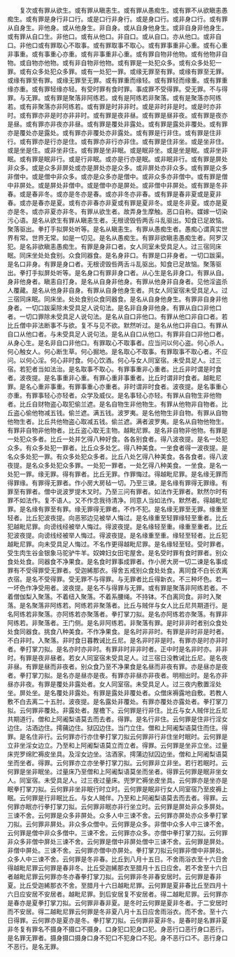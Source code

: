 <!-- { "loadSidebar": true } -->
　　复次或有罪从欲生。或有罪从瞋恚生。或有罪从愚痴生。或有罪不从欲瞋恚愚痴生。或有罪是身行非口行。或是口行非身行。或是身口行。或非身口行。或有罪从自身生。非他身。或从他身生。非自身。或从自身他身生。或非自身非他身生。或有罪从自口生。非他口。或有从他口。非自口。或从自口。亦从他口。或非自口。非他口或有罪取心不取事。或有罪取事不取心。或有罪事重非心重。或有心重非事重。或有事重心亦重。或有非事重非心重。或有罪自物非他物。或有他物非自物。或自物亦他物。或有非自物非他物。或有罪是一处犯众多。或有众多处犯一罪。或有众多处犯众多罪。或有一处犯一罪。或缘无罪至有罪。或缘有罪至无罪。或缘有罪至有罪。或缘无罪至无罪。或有罪重而缘轻。或有罪轻而缘重。或有罪重缘亦重。或有罪轻缘亦轻。有受时罪有食时罪。事成罪不受得罪。受无罪。不与得罪。与无罪。或有罪是聚落非阿练若。或有是阿练若非聚落。或有是聚落亦阿练若。或有非聚落亦非阿练若。或有罪是时非非时。或是非时非是时。或是时亦非时。或有罪亦非是时亦非非时。或有罪是夜非昼。或有罪是昼非夜。或有罪是夜亦是昼。或有罪亦非夜亦非昼。或有罪是覆处非露处。或有罪是露处非覆处。或有罪亦是覆处亦是露处。或有罪亦非覆处亦非露处。或有罪是行非住。或有罪是住非行。或有罪亦是行亦是住。或有罪亦非行亦非住。或有罪是住非坐。或是坐非住。或是坐是住。或非坐非住。或有罪是坐非眠。或是眠非坐。或是坐是眠。或非坐非眠。或有罪是眠非行。或是行非眠。或亦是行亦是眠。或非眠非行。或有罪是屏处非众多。或是众多非屏处或亦是屏处亦是众多。或非屏处亦非众多。或有罪是众多非僧中。或是僧中非众多。或亦是众多亦是僧中。或非众多亦非僧中。或有罪是僧中非屏处。或是屏处非僧中。或是僧中亦是屏处。或非僧中非屏处。或有罪是冬非春。或是春非冬。或亦是冬亦是春。或亦非冬亦非春。或有罪是春非夏或是夏非春。或亦是春亦是夏。或有亦非春亦非夏或有罪是夏非冬。或是冬非夏。或亦是夏亦是冬。或亦非夏亦非冬。有罪从欲生者。故弄身生摩触。恶口自称。媒嫁一切染污心语。是名从欲生有罪从瞋恚生者。无根谤毁呰两舌斗乱驱出。知食已足故恼。聚落驱出。拳打手拟屏处听等。是名从瞋恚生。有罪从愚痴生者。愚痴心谓真实世界有常。世界无常。如是一切见。是名从愚痴生。有罪非欲瞋恚愚痴生者。阿罗汉犯。是名非欲瞋恚愚痴生。有罪是身非口者。女人同室未受具足人。过三宿同床眠。同床坐处处食别。众食同器食。是名身非口。有罪是口非身者。一切口跋渠。是名口非身。有罪是身口者。无根谤毁呰两舌斗乱驱出。知食已足故恼。聚落驱出。拳打手拟屏处听等。是名身口有罪非身口者。从心生是名非身口。有罪从自。身非他身者。瞋恚自打身。是名从自身非他身。有罪从他身非自身者。见他淫盗杀人覆藏。是名从他身非自身。有罪从自身他身生者。共女人同室宿未受具足人。过三宿同床眠。同床坐。处处食别众食同器食。是名从自身他身生。有罪非自身非他身者。一切口跋渠除未受具足人说句法。是名非自身非他身。有罪从自口非他口者。一切口罪除未受具足人说句法。是名从自口非他口。有罪从他口非自口者。若比丘僧中非法断事不与欲。复不与见不欲。默然听过。是名从他口非自口。有罪从自口从他口者。与未受具足人说句法。是名从自口从他口。有罪非自口非他口者。从身心生。是名非自口非他口。有罪取心不取事者。应当问以何心盗。何心杀人。何心触女人。何心断生草。何心掘地。是名取心不取事。有罪取事不取心者。不应问。以何心淫。何心非时食。何心饮酒。何心与女人同室宿。未受具足人。过三宿。若犯者当如法治。是名取事不取心。有罪事重非心重者。比丘非时谓是时食者。波夜提。是名事重非心重。有罪心重非事重者。比丘时谓非时食者。越毗尼罪。是名心重非事重。有罪事重心亦重者。非时谓非时食者。波夜提。是名事重心亦重。有罪事轻心亦轻者。众学及威仪。是名事轻心亦轻。有罪从自物生非他物者。比丘自财物盗心取犯偷兰遮。是名自物生非他物生。有罪从他物非自物者。比丘盗心偷他物减五钱。偷兰遮。满五钱。波罗夷。是名他物生非自物。有罪从自物他物生者。比丘共他物盗心取减五钱。偷兰遮。满者波罗夷。是名从自物他物生。有罪非自物非他物者。比丘盗心取无主物。越毗尼罪。是名非自物非他物。有罪是一处犯众多者。比丘一处并乞得八种好食。各各别食者。得八波夜提。是名一处犯众多。有众多处犯一罪者。比丘众多处乞。得八种美食。一坐食者得一波夜提。是名众多处犯一罪。有众多处犯众多者。比丘八处乞得八种美食。各各食者。得八波夜提。是名众多处犯众多罪。一处犯一罪者。一处乞得八种美食。一坐食。是名一处犯一罪。缘无罪。得有罪者。比丘无罪。作罪悔过。得越毗尼罪。是名缘无罪而得罪缘。有罪得无罪者。作小房大房毡一切。乃至三谏。是名缘有罪得无罪缘。有罪至有罪者。僧中说波罗提木叉时。乃至三问有罪者。如法作无罪者。默然尔时有罪不如法作。复不语人。又不作念我待清净。同意人当如法作。默然者。得越毗尼罪。是名缘有罪至有罪。缘无罪得无罪者。不作不犯。是名缘无罪至无罪。缘重至轻者。比丘犯波夜提。向恶邪边见被举人悔过。是名缘重至轻罪缘轻至重者。比丘犯越毗尼罪。向谤线经被举人悔过。得波夜提。是名缘轻至重。缘重至重者。比丘犯波夜提。向谤线经被举人悔过。得波夜提。是名缘重至重。缘轻至轻者。比丘犯越毗尼罪。向未受具足人悔过。不名作更得越毗尼罪。是名缘轻至轻。受时罪者。受生肉生谷金银象马驼驴牛羊。奴婢妇女田宅屋舍。是名受时罪有食时罪者。别众食处处食。同器食不净果食。是名食时罪事成罪者。作小房大房一切二谏是名事成罪有不受得罪受无罪者。受迦絺那衣。得舍五戒别众食处处食。离同食不白长衣离衣宿。是名不受得罪。受无罪不与得罪。与无罪者比丘得新衣。不三种坏色。若一一坏色作净受用者。波夜提。是名不与得罪与无罪。或有罪是聚落非阿练若者。不着僧伽梨入聚落。不着纽入聚落。不着系腰绳。不持钵。不白离同食。非时入聚落。是名聚落非阿练若。阿练若非聚落者。比丘与贼伴与女人比丘尼共期道行。是名阿练若非聚落。亦阿练若亦聚落者。拳打掌刀拟。是名亦阿练若亦聚落。有罪非阿练若。非聚落者。王门侧。是名非阿练若。非聚落有罪。是时非非时者别众食处处食同器食。挑食八种美食。不作净果食。是名时非非时。有罪是非时非是时者。不白非时。入聚落。非时食日暮教诫比丘尼。是名非时非是时。有罪亦是时亦非时者。拳打掌刀拟。是名亦时亦非时。有罪非时非非时者。正中时是名非时亦。非非时。有罪是夜非昼者。若女人同室宿未受具足人。过三宿日没教诫比丘尼。是名夜非昼。有罪是昼而非夜者。别众食乃至不净果食是名昼而非夜有罪。亦是昼亦是夜者。拳打掌刀拟。是名亦是昼亦是夜。有罪亦非昼亦非夜者。明相出时。是名亦非昼亦非夜。有罪是覆处非露处者。女人同室宿。未受具足人。过三夜内敷置淫处坐。屏处坐。是名覆处非露处。有罪是露处非覆处者。众僧床褥露地自敷。若教人敷不白去离二十五肘。波夜提。是名露处非覆处。有罪亦覆处亦露处者。拳打掌刀拟。云何罪非覆处。非露处者。屋檐下。云何罪是行非住。比丘与女人贼伴比丘尼共期道行。僧和上阿阇梨语莫去而去者。得罪。是名行非住。云何罪是住非行淫女边住。沽酒边住。摴蒱边住。狱囚边住。当门立住。僧和上阿阇梨语莫住而住。得罪。是名住非行。云何罪亦行亦住拳打掌刀拟云何罪非行非住坐时眠时。云何罪是立非坐淫女边立。乃至和上阿阇梨语莫立而立者。得罪。云何罪是坐非立坐。过量床兜罗绵贮褥皮坐具。及淫女边坐。沽酒家。摴蒲边狱囚边坐。僧和上阿阇梨语莫坐而坐者。得罪。云何罪亦立亦坐拳打掌刀拟。云何罪非立非坐。若行若眠时。云何罪是坐非眠坐。过量床乃至僧和上阿阇梨语莫坐而坐者。得罪云何罪是眠非坐女人。同室宿。未受具足人。过三夜过量床。兜罗贮褥坐皮坐具。云何罪亦是坐亦是眠拳打掌刀拟。云何罪非坐非眠行时立时。云何罪是眠非行女人同室宿乃至皮褥上眠。云何罪是行非眠比丘。与女人贼伴。乃至和上阿阇梨语莫去而去者。得罪。云何罪亦眠亦行拳打掌刀拟。云何罪非眠亦非行坐立时。云何罪是屏处非众多屏处。三谏不舍。云何罪是众多非屏处。众多人中三谏不舍。云何罪亦屏处亦众多拳打掌刀拟。云何罪非屏处。非众多众僧中。云何罪是众多。非僧中众多人中三谏不舍。云何罪是僧中非众多僧中。三谏不舍。云何罪亦众多。亦僧中拳打掌刀拟。云何罪非众多非僧中屏处三谏不舍。云何罪是僧中非屏处僧中三谏不舍。云何罪是屏处。非僧中屏处。三谏不舍。云何罪亦僧中亦屏处。拳打掌刀拟云何罪非僧中非屏处。众多人中三谏不舍。云何罪是冬非春。比丘到八月十五日。不舍雨浴衣至十六日舍得越毗尼罪云何罪是春非冬。比丘受迦絺那衣至腊月十五日应舍。若不舍至十六日者越毗尼罪云何罪亦冬亦春拳打掌刀拟。云何罪非冬非春安居时。云何罪是春非夏。比丘受迦絺那衣不舍。至腊月十六日越毗尼罪。云何罪是夏非春比丘至四月十六日应安居不安居者。越毗尼罪。到后安居复不安居者。得二越毗尼罪。云何罪亦是春亦是夏拳打掌刀拟。云何罪非春非夏。是冬时云何罪是夏非冬者。于二安居时而不安居。得二越毗尼罪云何罪是冬非夏八月十五日应舍雨浴衣。而不舍。至十六日得罪。云何罪亦是夏亦是冬。拳打掌刀拟。云何罪非夏非冬。是春时是名罪非夏非冬复有罪名不摄身不摄口不摄身。口身犯口犯身口犯。身恶行口恶行身口恶行。是名罪无罪者。摄身摄口摄身口身不犯口不犯身口不犯。身不恶行口不。恶行身口不恶行。是名无罪。
